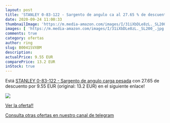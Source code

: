```yaml
---
layout: post
title: 'STANLEY 0-83-122 - Sargento de angulo ca al 27.65 % de descuento'
date: 2020-09-24 11:00:33
thumbnailImage: 'https://m.media-amazon.com/images/I/31iXbDLe8zL._SL200_.jpg'
images: [ 'https://m.media-amazon.com/images/I/31iXbDLe8zL._SL200_.jpg' ]
comments: true
category: ofertas
author: ring
slug: B0041SVXBM
description:
actualPrice: 9.55 EUR
comparePrice: 13.2 EUR
inStock: true
---
```


Está [STANLEY 0-83-122 - Sargento de angulo carga pesada](https://www.amazon.com/dp/B0041SVXBM/?tag=redken08-20) con 27.65 de descuento por 9.55 EUR (original: 13.2 EUR) en el siguiente enlace!

[![](https://m.media-amazon.com/images/I/31iXbDLe8zL._SL200_.jpg)](https://www.amazon.com/dp/B0041SVXBM/?tag=redken08-20)

[Ver la oferta!!](https://www.amazon.com/dp/B0041SVXBM/?tag=redken08-20)

[Consulta otras ofertas en nuestro canal de telegram](https://t.me/s/ofertas25)
